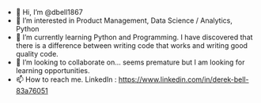 - 👋 Hi, I’m @dbell1867
- 👀 I’m interested in Product Management, Data Science / Analytics, Python
- 🌱 I’m currently learning Python and Programming.  I have discovered that there is a difference between writing code that works and writing good quality code.
- 💞️ I’m looking to collaborate on... seems premature but I am looking for learning opportunities.
- 📫 How to reach me.         LinkedIn :  https://www.linkedin.com/in/derek-bell-83a76051

<!---
dbell1867/dbell1867 is a ✨ special ✨ repository because its `README.md` (this file) appears on your GitHub profile.
You can click the Preview link to take a look at your changes.
--->
